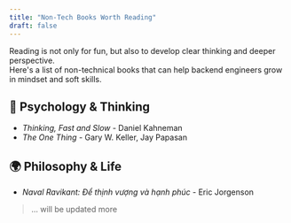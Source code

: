 ```yaml
---
title: "Non-Tech Books Worth Reading"
draft: false
---
```


Reading is not only for fun, but also to develop clear thinking and deeper perspective.  
Here's a list of non-technical books that can help backend engineers grow in mindset and soft skills.

## 📘 Psychology & Thinking

- *Thinking, Fast and Slow* - Daniel Kahneman  
- *The One Thing* - Gary W. Keller, Jay Papasan

## 🌍 Philosophy & Life

- *Naval Ravikant: Để thịnh vượng và hạnh phúc* - Eric Jorgenson

> ... will be updated more
